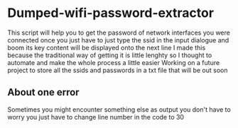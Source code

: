 # Dumped-wifi-password-extractor
This script will help you to get the password of network interfaces you were connected once 
you just have to just type the ssid in the input dialogue and boom its key content will be displayed onto the next line 
I made this because the traditional way of getting it is little lenghty so I thought to automate and make the whole process  a little easier 
Working on a future project to store all the ssids and passwords in a txt file that will be out soon 

<h2>About one error</h2>
<p>Sometimes you might encounter something else as output you don't have to worry you just have to change line number in the code to 30 </p>


